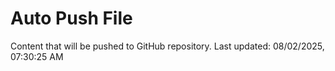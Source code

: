 # Auto Push File

Content that will be pushed to GitHub repository.
Last updated: 08/02/2025, 07:30:25 AM